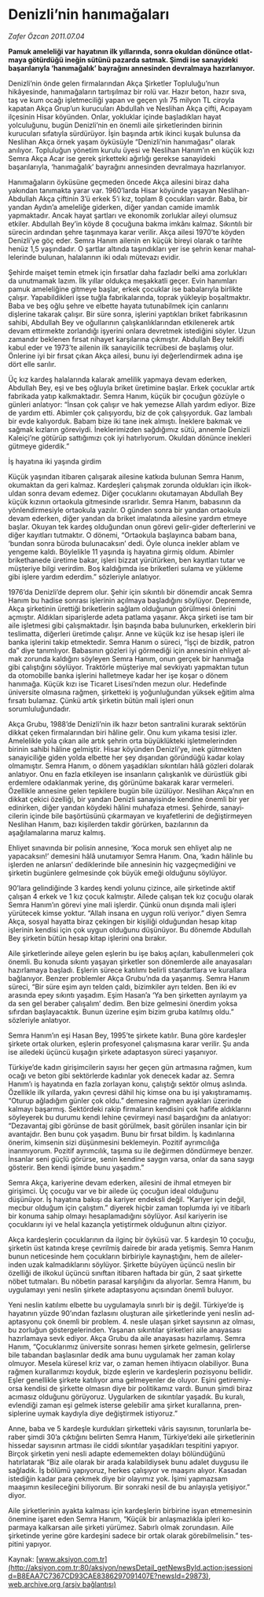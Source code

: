 # Denizli’nin hanımağaları

*Zafer Özcan 2011.07.04*

<font class="agenda2NewsSpot">
 <p class="BasicParagraph">
  <strong>
   <span lang="EN-GB">
    Pamuk ameleliği var hayatının ilk yıllarında, sonra okuldan dönünce otlatmaya götürdüğü ineğin sütünü pazarda satmak. Şimdi ise sanayideki başarılarıyla ‘hanımağalık’ bayrağını annesinden devralmaya hazırlanıyor.
   </span>
  </strong>
  <p class="BasicParagraph">
   <strong>
    <span lang="EN-GB">
    </span>
   </strong>
  </p>
 </p>
</font>
<font class="newsDetail">
 <p>
  <p class="BasicParagraph">
   <span>
    Denizli’nin önde gelen firmalarından Akça Şirketler Topluluğu’nun hikâyesinde, hanımağaların tartışılmaz bir rolü var. Hazır beton, hazır sıva, taş ve kum ocağı işletmeciliği yapan ve geçen yılı 75 milyon TL ciroyla kapatan Akça Grup’un kurucuları Abdullah ve Neslihan Akça çifti, Acıpayam ilçesinin Hisar köyünden. Onlar, yokluklar içinde başladıkları hayat yolculuğunu, bugün Denizli’nin en önemli aile şirketlerinden birinin kurucuları sıfatıyla sürdürüyor. İşin başında artık ikinci kuşak bulunsa da Neslihan Akça örnek yaşam öyküsüyle “Denizli’nin hanımağası” olarak anılıyor. Topluluğun yönetim kurulu üyesi ve Neslihan Hanım’ın en küçük kızı Semra Akça Acar ise gerek şirketteki ağırlığı gerekse sanayideki başarılarıyla, ‘hanımağalık’ bayrağını annesinden devralmaya hazırlanıyor.
   </span>
  </p>
  <p class="BasicParagraph">
   <span lang="EN-GB">
    Hanımağaların öyküsüne geçmeden öncede Akça ailesini biraz daha yakından tanımakta yarar var. 1960’larda Hisar köyünde yaşayan Neslihan-Abdullah Akça çiftinin 3’ü erkek 5’i kız, toplam 8 çocukları vardır. Baba, bir yandan Aydın’a ameleliğe giderken, diğer yandan camide imamlık yapmaktadır. Ancak hayat şartları ve ekonomik zorluklar aileyi olumsuz etkiler. Abdullah Bey’in köyde 8 çocuğuna bakma imkânı kalmaz. Sıkıntılı bir sürecin ardından şehre taşınmaya karar verilir. Akça ailesi 1970’te köyden Denizli’ye göç eder. Semra Hanım ailenin en küçük bireyi olarak o tarihte henüz 1,5 yaşındadır. O şartlar altında taşındıkları yer ise şehrin kenar mahallelerinde bulunan, halalarının iki odalı mütevazı evidir.
   </span>
  </p>
  <p class="BasicParagraph">
   <span lang="EN-GB">
    Şehirde maişet temin etmek için fırsatlar daha fazladır belki ama zorlukları da unutmamak lazım. İlk yıllar oldukça meşakkatli geçer. Evin hanımları pamuk ameleliğine gitmeye başlar, erkek çocuklar ise babalarıyla birlikte çalışır. Yapabildikleri işse tuğla fabrikalarında, toprak yükleyip boşaltmaktır. Baba ve beş oğlu şehre ve elbette hayata tutunabilmek için canlarını dişlerine takarak çalışır. Bir süre sonra, işlerini yaptıkları briket fabrikasının sahibi, Abdullah Bey ve oğullarının çalışkanlıklarından etkilenerek artık devam ettirmekte zorlandığı işyerini onlara devretmek istediğini söyler. Uzun zamandır beklenen fırsat nihayet karşılarına çıkmıştır. Abdullah Bey teklifi kabul eder ve 1973’te ailenin ilk sanayicilik tecrübesi de başlamış olur. Önlerine iyi bir fırsat çıkan Akça ailesi, bunu iyi değerlendirmek adına işe dört elle sarılır.
   </span>
  </p>
  <p class="BasicParagraph">
   <span lang="EN-GB">
    Üç kız kardeş halalarında kalarak amelilik yapmaya devam ederken, Abdullah Bey, eşi ve beş oğluyla briket üretimine başlar. Erkek çocuklar artık fabrikada yatıp kalkmaktadır. Semra Hanım, küçük bir çocuğun gözüyle o günleri anlatıyor: “İnsan çok çalışır ve hak yemezse Allah yardım ediyor. Bize de yardım etti. Abimler çok çalışıyordu, biz de çok çalışıyorduk. Gaz lambalı bir evde kalıyorduk. Babam bize iki tane inek almıştı. İneklere bakmak ve sağmak kızların göreviydi. İneklerimizden sağdığımız sütü, annemle Denizli Kaleiçi’ne götürüp sattığımızı çok iyi hatırlıyorum. Okuldan dönünce inekleri gütmeye giderdik.”
   </span>
  </p>
  <p class="BasicParagraph">
   <span lang="EN-GB">
   </span>
  </p>
  <p class="BasicParagraph">
   <span lang="EN-GB">
    İş hayatına iki yaşında girdim
   </span>
  </p>
  <p class="BasicParagraph">
   <span lang="EN-GB">
    Küçük yaşından itibaren çalışarak ailesine katkıda bulunan Semra Hanım, okumaktan da geri kalmaz. Kardeşleri çalışmak zorunda oldukları için ilkokuldan sonra devam edemez. Diğer çocuklarını okutamayan Abdullah Bey küçük kızının ortaokula gitmesinde ısrarlıdır. Semra Hanım, babasının da yönlendirmesiyle ortaokula yazılır. O günden sonra bir yandan ortaokula devam ederken, diğer yandan da briket imalatında ailesine yardım etmeye başlar. Okuyan tek kardeş olduğundan onun görevi gelir-gider defterlerini ve diğer kayıtları tutmaktır. O dönemi, “Ortaokula başlayınca babam bana, ‘bundan sonra büroda bulunacaksın’ dedi. Öyle olunca inekler ablam ve yengeme kaldı. Böylelikle 11 yaşında iş hayatına girmiş oldum. Abimler brikethanede üretime bakar, işleri bizzat yürütürken, ben kayıtları tutar ve müşteriye bilgi verirdim. Boş kaldığımda ise briketleri sulama ve yükleme gibi işlere yardım ederdim.” sözleriyle anlatıyor.
    <span>
    </span>
   </span>
  </p>
  <p class="BasicParagraph">
   <span lang="EN-GB">
    1976’da Denizli’de deprem olur. Şehir için sıkıntılı bir dönemdir ancak Semra Hanım bu hadise sonrası işlerinin açılmaya başladığını söylüyor. Depremde, Akça şirketinin ürettiği briketlerin sağlam olduğunun görülmesi önlerini açmıştır. Aldıkları siparişlerde adeta patlama yaşanır. Akça şirketi ise tam bir aile işletmesi gibi çalışmaktadır. İşin başında baba bulunurken, erkeklerin biri teslimatta, diğerleri üretimde çalışır. Anne ve küçük kız ise hesap işleri ile banka işlerini takip etmektedir. Semra Hanım o süreci, “İşçi de bizdik, patron da” diye tanımlıyor. Babasının gözleri iyi görmediği için annesinin ehliyet almak zorunda kaldığını söyleyen Semra Hanım, onun gerçek bir hanımağa gibi çalıştığını söylüyor. Traktörle müşteriye mal sevkiyatı yapmaktan tutun da otomobille banka işlerini halletmeye kadar her işe koşar o dönem hanımağa. Küçük kızı ise Ticaret Lisesi’nden mezun olur. Hedefinde üniversite olmasına rağmen, şirketteki iş yoğunluğundan yüksek eğitim alma fırsatı bulamaz. Çünkü artık şirketin bütün mali işleri onun sorumluluğundadır.
   </span>
  </p>
  <p class="BasicParagraph">
   <span lang="EN-GB">
    Akça Grubu, 1988’de Denizli’nin ilk hazır beton santralini kurarak sektörün dikkat çeken firmalarından biri hâline gelir. Onu kum yıkama tesisi izler. Amelelikle yola çıkan aile artık şehrin orta büyüklükteki işletmelerinden birinin sahibi hâline gelmiştir. Hisar köyünden Denizli’ye, inek gütmekten sanayiciliğe giden yolda elbette her şey dışarıdan göründüğü kadar kolay olmamıştır. Semra Hanım, o dönem yaşadıkları sıkıntıları hâlâ gözleri dolarak anlatıyor. Onu en fazla etkileyen ise insanların çalışkanlık ve dürüstlük gibi erdemlere odaklanmak yerine, dış görünüme bakarak karar vermeleri. Özellikle annesine gelen tepkilere bugün bile üzülüyor. Neslihan Akça’nın en dikkat çekici özelliği, bir yandan Denizli sanayisinde kendine önemli bir yer edinirken, diğer yandan köydeki hâlini muhafaza etmesi. Şehirde, sanayicilerin içinde bile başörtüsünü çıkarmayan ve kıyafetlerini de değiştirmeyen Neslihan Hanım, bazı kişilerden takdir görürken, bazılarının da aşağılamalarına maruz kalmış.
   </span>
  </p>
  <p class="BasicParagraph">
   <span lang="EN-GB">
    Ehliyet sınavında bir polisin annesine, ‘Koca moruk sen ehliyet alıp ne yapacaksın!’ demesini hâlâ unutamıyor Semra Hanım. Ona, ‘kadın hâlinle bu işlerden ne anlarsın’ dediklerinde bile annesinin hiç vazgeçmediğini ve şirketin bugünlere gelmesinde çok büyük emeği olduğunu söylüyor.
   </span>
  </p>
  <p class="BasicParagraph">
   <span lang="EN-GB">
    90’lara gelindiğinde 3 kardeş kendi yolunu çizince, aile şirketinde aktif çalışan 4 erkek ve 1 kız çocuk kalmıştır. Ailede çalışan tek kız çocuğu olarak Semra Hanım’ın görevi yine mali işlerdir. Çünkü onun dışında mali işleri yürütecek kimse yoktur. “Allah insana en uygun rolü veriyor.” diyen Semra Akça, sosyal hayatta biraz çekingen bir kişiliği olduğundan hesap kitap işlerinin kendisi için çok uygun olduğunu düşünüyor. Bu dönemde Abdullah Bey şirketin bütün hesap kitap işlerini ona bırakır.
   </span>
  </p>
  <p class="BasicParagraph">
   <span lang="EN-GB">
    Aile şirketlerinde aileye gelen eşlerin bu işe bakış açıları, kabullenmeleri çok önemli. Bu konuda sıkıntı yaşayan şirketler son dönemlerde aile anayasaları hazırlamaya başladı. Eşlerin sürece katılımı belirli standartlara ve kurallara bağlanıyor. Benzer problemler Akça Grubu’nda da yaşanmış. Semra Hanım süreci, “Bir süre eşim ayrı telden çaldı, bizimkiler ayrı telden. Ben iki ev arasında epey sıkıntı yaşadım. Eşim Hasan’a ‘Ya ben şirketten ayrılayım ya da sen gel beraber çalışalım’ dedim. Ben bize gelmesini önerdim yoksa sıfırdan başlayacaktık. Bunun üzerine eşim bizim gruba katılmış oldu.” sözleriyle anlatıyor.
   </span>
  </p>
  <p class="BasicParagraph">
   <span lang="EN-GB">
    Semra Hanım’ın eşi Hasan Bey, 1995’te şirkete katılır. Buna göre kardeşler şirkete ortak olurken, eşlerin profesyonel çalışmasına karar verilir. Şu anda ise ailedeki üçüncü kuşağın şirkete adaptasyon süreci yaşanıyor.
   </span>
  </p>
  <p class="BasicParagraph">
   <span lang="EN-GB">
    Türkiye’de kadın girişimcilerin sayısı her geçen gün artmasına rağmen, kum ocağı ve beton gibi sektörlerde kadınlar yok denecek kadar az. Semra Hanım’ı iş hayatında en fazla zorlayan konu, çalıştığı sektör olmuş aslında. Özellikle ilk yıllarda, yakın çevresi dâhil hiç kimse ona bu işi yakıştıramamış. “Oturup ağladığım günler çok oldu.” demesine rağmen ayakları üzerinde kalmayı başarmış. Sektördeki rakip firmaların kendisini çok hafife aldıklarını söyleyerek bu durumu kendi lehine çevirmeyi nasıl başardığını da anlatıyor: “Dezavantaj gibi görünse de basit görülmek, basit görülen insanlar için bir avantajdır. Ben bunu çok yaşadım. Bunu bir fırsat bildim. İş kadınlarına önerim, kimsenin sizi düşünmesini beklemeyin. Pozitif ayrımcılığa inanmıyorum. Pozitif ayrımcılık, taşıma su ile değirmen döndürmeye benzer. İnsanlar seni güçlü görürse, senin kendine saygın varsa, onlar da sana saygı gösterir. Ben kendi işimde bunu yaşadım.”
   </span>
  </p>
  <p class="BasicParagraph">
   <span lang="EN-GB">
    Semra Akça, kariyerine devam ederken, ailesini de ihmal etmeyen bir girişimci. Üç çocuğu var ve bir ailede üç çocuğun ideal olduğunu düşünüyor. İş hayatına bakışı da kariyer endeksli değil. “Kariyer için değil, mecbur olduğum için çalıştım.” diyerek hiçbir zaman toplumda iyi ve itibarlı bir konuma sahip olmayı hesaplamadığını söylüyor. Asıl kariyerin ise çocuklarını iyi ve helal kazançla yetiştirmek olduğunun altını çiziyor.
   </span>
  </p>
  <p class="BasicParagraph">
   <span lang="EN-GB">
    Akça kardeşlerin çocuklarının da ilginç bir öyküsü var. 5 kardeşin 10 çocuğu, şirketin üst katında kreşe çevrilmiş dairede bir arada yetişmiş. Semra Hanım bunun neticesinde hem çocukların birbiriyle kaynaştığını, hem de ailelerinden uzak kalmadıklarını söylüyor. Şirkette büyüyen üçüncü neslin bir özelliği de ilkokul üçüncü sınıftan itibaren haftada bir gün, 2 saat şirkette nöbet tutmaları. Bu nöbetin parasal karşılığını da alıyorlar. Semra Hanım, bu uygulamayı yeni neslin şirkete adaptasyonu açısından önemli buluyor.
   </span>
  </p>
  <p class="BasicParagraph">
   <span lang="EN-GB">
    Yeni neslin katılımı elbette bu uygulamayla sınırlı bir iş değil. Türkiye’de iş hayatının yüzde 90’ından fazlasını oluşturan aile şirketlerinde yeni neslin adaptasyonu çok önemli bir problem. 4. nesle ulaşan şirket sayısının az olması, bu zorluğun göstergelerinden. Yaşanan sıkıntılar şirketleri aile anayasası hazırlamaya sevk ediyor. Akça Grubu da aile anayasası hazırlamış. Semra Hanım, “Çocuklarımız üniversite sonrası hemen şirkete gelmesin, gelirlerse bile tabandan başlasınlar dedik ama bunu uygulamak her zaman kolay olmuyor. Mesela küresel kriz var, o zaman hemen ihtiyacın olabiliyor. Buna rağmen kurallarımızı koyduk, bizde eşlerin ve kardeşlerin pozisyonu bellidir. Eşler genellikle şirkete katılıyor ama gelmeyenler de oluyor. Eşini getiremiyorsa kendisi de şirkette olmasın diye bir politikamız vardı. Bunun şimdi biraz acımasız olduğunu görüyoruz. Uygularken de sıkıntılar yaşadık. Bu kuralı, evlendiği zaman eşi gelmek isterse gelebilir ama şirket kurallarına, prensiplerine uymak kaydıyla diye değiştirmek istiyoruz.”
   </span>
  </p>
  <p class="BasicParagraph">
   <span lang="EN-GB">
    Anne, baba ve 5 kardeşle kurdukları şirketteki vâris sayısının, torunlarla beraber şimdi 30’a çıktığını belirten Semra Hanım, Türkiye’deki aile şirketlerinin hissedar sayısının artması ile ciddi sıkıntılar yaşadıkları tespitini yapıyor. Birçok şirketin yeni nesli adapte edememekten dolayı bölündüğünü hatırlatarak “Biz aile olarak bir arada kalabildiysek bunu adalet duygusu ile sağladık. İş bölümü yapıyoruz, herkes çalışıyor ve maaşını alıyor. Kasadan istediğin kadar para çekmek diye bir olayımız yok. İşimi yapmazsam maaşımın kesileceğini biliyorum. Bir sonraki nesil de bu anlayışla yetişiyor.” diyor.
   </span>
  </p>
  <p class="BasicParagraph">
   <span lang="EN-GB">
    Aile şirketlerinin ayakta kalması için kardeşlerin birbirine isyan etmemesinin önemine işaret eden Semra Hanım, “Küçük bir anlaşmazlıkla ipleri koparmaya kalkarsan aile şirketi yürümez. Sabırlı olmak zorundasın. Aile şirketinde yerine göre kardeşini sadece bir ortak olarak görebilmelisin.” tespitini yapıyor.
   </span>
  </p>
  <p class="BasicParagraph">
   <span lang="EN-GB">
   </span>
  </p>
 </p>
</font>

Kaynak: [www.aksiyon.com.tr](http://aksiyon.com.tr:80/aksiyon/newsDetail_getNewsById.action;jsessionid=B8EAA7C7367CD93CAE8386297091407E?newsId=29873), [web.archive.org (arşiv bağlantısı)](http://web.archive.org/web/20110711032308/http://aksiyon.com.tr:80/aksiyon/newsDetail_getNewsById.action;jsessionid=B8EAA7C7367CD93CAE8386297091407E?newsId=29873)
